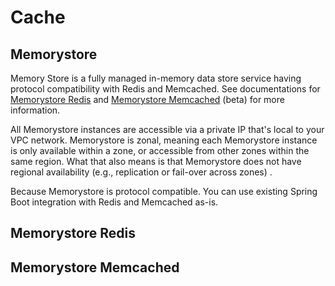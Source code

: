 # Cache

## Memorystore

Memory Store is a fully managed in-memory data store service having protocol compatibility with Redis and Memcached. See documentations for [Memorystore Redis](https://cloud.google.com/memorystore/docs/redis/) and [Memorystore Memcached](https://cloud.google.com/memorystore/docs/memcached) \(beta\) for more information.

All Memorystore instances are accessible via a private IP that's local to your VPC network. Memorystore is zonal, meaning each Memorystore instance is only available within a zone, or accessible from other zones within the same region.  What that also means is that Memorystore does not have regional availability \(e.g., replication or fail-over across zones\) .

Because Memorystore is protocol compatible. You can use existing Spring Boot integration with Redis and Memcached as-is.

## Memorystore Redis

## Memorystore Memcached
